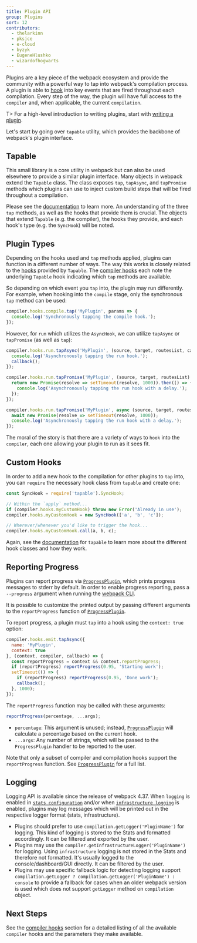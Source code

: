 ```yaml
---
title: Plugin API
group: Plugins
sort: 12
contributors:
  - thelarkinn
  - pksjce
  - e-cloud
  - byzyk
  - EugeneHlushko
  - wizardofhogwarts
---
```


Plugins are a key piece of the webpack ecosystem and provide the community with
a powerful way to tap into webpack's compilation process. A plugin is able to
[hook](/api/compiler-hooks/#hooks) into key events that are fired throughout each compilation. Every step
of the way, the plugin will have full access to the `compiler` and, when
applicable, the current `compilation`.

T> For a high-level introduction to writing plugins, start with
[writing a plugin](/contribute/writing-a-plugin).

Let's start by going over `tapable` utility, which provides the backbone of
webpack's plugin interface.


## Tapable

This small library is a core utility in webpack but can also be used elsewhere
to provide a similar plugin interface. Many objects in webpack extend the
`Tapable` class. The class exposes `tap`, `tapAsync`, and `tapPromise` methods
which plugins can use to inject custom build steps that will be fired
throughout a compilation.

Please see the [documentation](https://github.com/webpack/tapable) to learn
more. An understanding of the three `tap` methods, as well as the hooks that
provide them is crucial. The objects that extend `Tapable` (e.g. the compiler),
the hooks they provide, and each hook's type (e.g. the `SyncHook`) will be
noted.


## Plugin Types

Depending on the hooks used and `tap` methods applied, plugins can function in
a different number of ways. The way this works is closely related to the
[hooks](https://github.com/webpack/tapable#tapable) provided by `Tapable`. The
[compiler hooks](/api/compiler-hooks/#hooks) each note the underlying `Tapable` hook indicating which
`tap` methods are available.

So depending on which event you `tap` into, the plugin may run differently. For
example, when hooking into the `compile` stage, only the synchronous `tap` method
can be used:

``` js
compiler.hooks.compile.tap('MyPlugin', params => {
  console.log('Synchronously tapping the compile hook.');
});
```

However, for `run` which utilizes the `AsyncHook`, we can utilize `tapAsync`
or `tapPromise` (as well as `tap`):

``` js
compiler.hooks.run.tapAsync('MyPlugin', (source, target, routesList, callback) => {
  console.log('Asynchronously tapping the run hook.');
  callback();
});

compiler.hooks.run.tapPromise('MyPlugin', (source, target, routesList) => {
  return new Promise(resolve => setTimeout(resolve, 1000)).then(() => {
    console.log('Asynchronously tapping the run hook with a delay.');
  });
});

compiler.hooks.run.tapPromise('MyPlugin', async (source, target, routesList) => {
  await new Promise(resolve => setTimeout(resolve, 1000));
  console.log('Asynchronously tapping the run hook with a delay.');
});
```

The moral of the story is that there are a variety of ways to `hook` into the
`compiler`, each one allowing your plugin to run as it sees fit.


## Custom Hooks

In order to add a new hook to the compilation for other plugins to `tap` into,
you can `require` the necessary hook class from `tapable` and create one:

``` js
const SyncHook = require('tapable').SyncHook;

// Within the `apply` method...
if (compiler.hooks.myCustomHook) throw new Error('Already in use');
compiler.hooks.myCustomHook = new SyncHook(['a', 'b', 'c']);

// Wherever/whenever you'd like to trigger the hook...
compiler.hooks.myCustomHook.call(a, b, c);
```

Again, see the [documentation](https://github.com/webpack/tapable) for `tapable` to learn more about the
different hook classes and how they work.

## Reporting Progress

Plugins can report progress via [`ProgressPlugin`](/plugins/progress-plugin/), which prints progress messages to stderr by default. In order to enable progress reporting, pass a `--progress` argument when running the [webpack CLI](/api/cli/).

It is possible to customize the printed output by passing different arguments to the `reportProgress` function of [`ProgressPlugin`](/plugins/progress-plugin/).

To report progress, a plugin must `tap` into a hook using the `context: true` option:

```js
compiler.hooks.emit.tapAsync({
  name: 'MyPlugin',
  context: true
}, (context, compiler, callback) => {
  const reportProgress = context && context.reportProgress;
  if (reportProgress) reportProgress(0.95, 'Starting work');
  setTimeout(() => {
    if (reportProgress) reportProgress(0.95, 'Done work');
    callback();
  }, 1000);
});
```

The `reportProgress` function may be called with these arguments:

```js
reportProgress(percentage, ...args);
```

- `percentage`: This argument is unused; instead, [`ProgressPlugin`](/plugins/progress-plugin/) will calculate a percentage based on the current hook.
- `...args`: Any number of strings, which will be passed to the `ProgressPlugin` handler to be reported to the user.

Note that only a subset of compiler and compilation hooks support the `reportProgress` function. See [`ProgressPlugin`](/plugins/progress-plugin/#supported-hooks) for a full list.

## Logging

Logging API is available since the release of webpack 4.37. When `logging` is enabled in [`stats configuration`](/configuration/stats/#statslogging) and/or when [`infrastructure logging`](/configuration/other-options/#infrastructurelogging) is enabled, plugins may log messages which will be printed out in the respective logger format (stats, infrastructure).

- Plugins should prefer to use `compilation.getLogger('PluginName')` for logging. This kind of logging is stored to the Stats and formatted accordingly. It can be filtered and exported by the user.
- Plugins may use the `compiler.getInfrastructureLogger('PluginName')` for logging. Using `infrastructure` logging is not stored in the Stats and therefore not formatted. It's usually logged to the console/dashboard/GUI directly. It can be filtered by the user.
- Plugins may use specific fallback logic for detecting logging support `compilation.getLogger ? compilation.getLogger('PluginName') : console` to provide a fallback for cases when an older webpack version is used which does not support `getLogger` method on `compilation` object.

## Next Steps

See the [compiler hooks](/api/compiler-hooks/) section for a detailed listing of all the available
`compiler` hooks and the parameters they make available.
